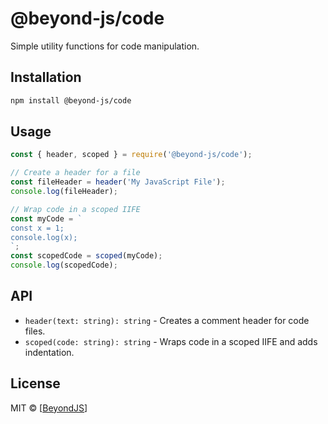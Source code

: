 # @beyond-js/code

Simple utility functions for code manipulation.

## Installation

```bash
npm install @beyond-js/code
```

## Usage

```javascript
const { header, scoped } = require('@beyond-js/code');

// Create a header for a file
const fileHeader = header('My JavaScript File');
console.log(fileHeader);

// Wrap code in a scoped IIFE
const myCode = `
const x = 1;
console.log(x);
`;
const scopedCode = scoped(myCode);
console.log(scopedCode);
```

## API

-   `header(text: string): string` - Creates a comment header for code files.
-   `scoped(code: string): string` - Wraps code in a scoped IIFE and adds indentation.

## License

MIT © [[BeyondJS](https://beyondjs.com)]
